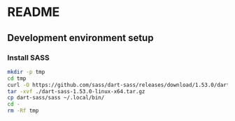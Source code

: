 # README

## Development environment setup

### Install SASS

```bash
mkdir -p tmp
cd tmp
curl -O https://github.com/sass/dart-sass/releases/download/1.53.0/dart-sass-1.53.0-linux-x64.tar.gz
tar -xvf ./dart-sass-1.53.0-linux-x64.tar.gz
cp dart-sass/sass ~/.local/bin/
cd -
rm -Rf tmp
```
